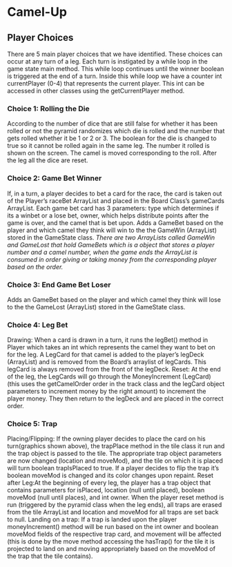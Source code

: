 # Camel-Up
## Player Choices
There are 5 main player choices that we have identified. These choices can occur at any turn of a leg. Each turn is instigated by a while loop in the game state main method. This while loop continues until the winner boolean is triggered at the end of a turn. Inside this while loop we have a counter int currentPlayer (0-4) that represents the current player. This int can be accessed in other classes using the getCurrentPlayer method.
### Choice 1: Rolling the Die
According to the number of dice that are still false for whether it has been rolled or not the pyramid randomizes which die is rolled and the number that gets rolled whether it be 1 or 2 or 3. The boolean for the die is changed to true so it cannot be rolled again in the same leg. The number it rolled is shown on the screen. The camel is moved corresponding to the roll. After the leg all the dice are reset.
### Choice 2: Game Bet Winner
If, in a turn, a player decides to bet a card for the race, the card is taken out of the Player’s raceBet ArrayList and placed in the Board Class’s gameCards ArrayList. Each game bet card has 3 parameters: type which determines if its a winbet or a lose bet, owner, which helps distribute points after the game is over, and the camel that is bet upon.
Adds a GameBet based on the player and which camel they think will win to the the GameWin (ArrayList) stored in the GameState class.
*There are two ArrayLists called GameWin and GameLost that hold GameBets which is a object that stores a player number and a camel number, when the game ends the ArrayList is consumed in order giving or taking money from the corresponding player based on the order.*
### Choice 3: End Game Bet Loser
Adds an GameBet based on the player and which camel they think will lose to the the GameLost (ArrayList) stored in the GameState class.
### Choice 4: Leg Bet
Drawing: When a card is drawn in a turn, it runs the legBet() method in Player which takes an int which represents the camel they want to bet on for the leg. A LegCard for that camel is added to the player’s legDeck (ArrayList) and is removed from the Board’s arraylist of legCards. This legCard is always removed from the front of the legDeck.
Reset: At the end of the leg, the LegCards will go through the MoneyIncrement (LegCard) (this uses the getCamelOrder order in the track class and the legCard object parameters to increment money by the right amount) to increment the player money. They then return to the legDeck and are placed in the correct order.
### Choice 5: Trap
Placing/Flipping:  If the owning player decides to place the card on his turn(graphics shown above), the trapPlace method in the tile class it run and the trap object is passed to the tile. The appropriate trap object parameters are now changed (location and moveMod), and the tile on which it is placed will turn boolean trapIsPlaced to true. If a player decides to flip the trap it’s boolean moveMod is changed and its color changes upon repaint. 
Reset after Leg:At the beginning of every leg, the player has a trap object that contains parameters for isPlaced, location (null until placed), boolean moveMod (null until places), and int owner.  When the player reset method is run (triggered by the pyramid class when the leg ends), all traps are erased from the tile ArrayList and location and moveMod for all traps are set back to null.
Landing on a trap: If a trap is landed upon the player moneyIncrement() method will be run based on the int owner and boolean moveMod fields of the respective trap card, and movement will be affected (this is done by the move method accessing the hasTrap() for the tile it is projected to land on and moving appropriately based on the moveMod of the trap that the tile contains).
